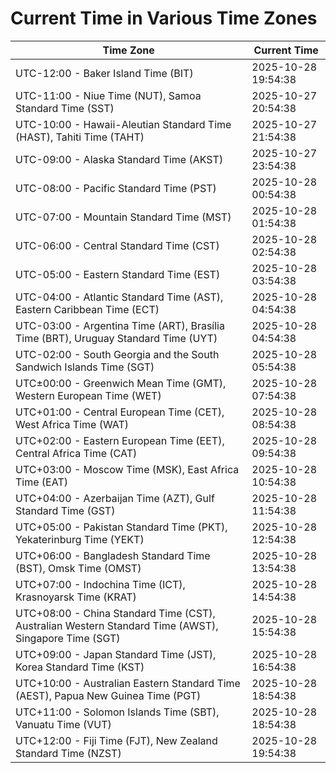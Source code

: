 # Current Time in Various Time Zones

| Time Zone | Current Time |
|-----------|--------------|
| UTC-12:00 - Baker Island Time (BIT) | 2025-10-28 19:54:38 |
| UTC-11:00 - Niue Time (NUT), Samoa Standard Time (SST) | 2025-10-27 20:54:38 |
| UTC-10:00 - Hawaii-Aleutian Standard Time (HAST), Tahiti Time (TAHT) | 2025-10-27 21:54:38 |
| UTC-09:00 - Alaska Standard Time (AKST) | 2025-10-27 23:54:38 |
| UTC-08:00 - Pacific Standard Time (PST) | 2025-10-28 00:54:38 |
| UTC-07:00 - Mountain Standard Time (MST) | 2025-10-28 01:54:38 |
| UTC-06:00 - Central Standard Time (CST) | 2025-10-28 02:54:38 |
| UTC-05:00 - Eastern Standard Time (EST) | 2025-10-28 03:54:38 |
| UTC-04:00 - Atlantic Standard Time (AST), Eastern Caribbean Time (ECT) | 2025-10-28 04:54:38 |
| UTC-03:00 - Argentina Time (ART), Brasília Time (BRT), Uruguay Standard Time (UYT) | 2025-10-28 04:54:38 |
| UTC-02:00 - South Georgia and the South Sandwich Islands Time (SGT) | 2025-10-28 05:54:38 |
| UTC±00:00 - Greenwich Mean Time (GMT), Western European Time (WET) | 2025-10-28 07:54:38 |
| UTC+01:00 - Central European Time (CET), West Africa Time (WAT) | 2025-10-28 08:54:38 |
| UTC+02:00 - Eastern European Time (EET), Central Africa Time (CAT) | 2025-10-28 09:54:38 |
| UTC+03:00 - Moscow Time (MSK), East Africa Time (EAT) | 2025-10-28 10:54:38 |
| UTC+04:00 - Azerbaijan Time (AZT), Gulf Standard Time (GST) | 2025-10-28 11:54:38 |
| UTC+05:00 - Pakistan Standard Time (PKT), Yekaterinburg Time (YEKT) | 2025-10-28 12:54:38 |
| UTC+06:00 - Bangladesh Standard Time (BST), Omsk Time (OMST) | 2025-10-28 13:54:38 |
| UTC+07:00 - Indochina Time (ICT), Krasnoyarsk Time (KRAT) | 2025-10-28 14:54:38 |
| UTC+08:00 - China Standard Time (CST), Australian Western Standard Time (AWST), Singapore Time (SGT) | 2025-10-28 15:54:38 |
| UTC+09:00 - Japan Standard Time (JST), Korea Standard Time (KST) | 2025-10-28 16:54:38 |
| UTC+10:00 - Australian Eastern Standard Time (AEST), Papua New Guinea Time (PGT) | 2025-10-28 18:54:38 |
| UTC+11:00 - Solomon Islands Time (SBT), Vanuatu Time (VUT) | 2025-10-28 18:54:38 |
| UTC+12:00 - Fiji Time (FJT), New Zealand Standard Time (NZST) | 2025-10-28 19:54:38 |
